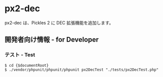 px2-dec
=========

px2-dec は、Pickles 2 に DEC 拡張機能を追加します。

## 開発者向け情報 - for Developer

### テスト - Test

```
$ cd {$documentRoot}
$ ./vendor/phpunit/phpunit/phpunit px2DecTest "./tests/px2DecTest.php"
```

